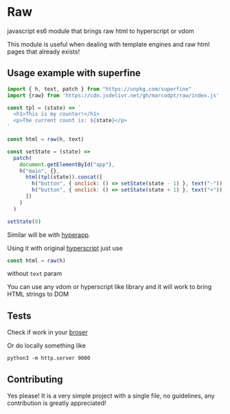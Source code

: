 # Raw
javascript es6 module that brings raw html to hyperscript or vdom

This module is useful when dealing with template engines and raw html pages that already exists!

## Usage example with superfine
```js
import { h, text, patch } from "https://unpkg.com/superfine"
import {raw} from 'https://cdn.jsdelivr.net/gh/marcodpt/raw/index.js'

const tpl = (state) => `
  <h1>This is my counter!</h1>
  <p>The current count is: ${state}</p>
`

const html = raw(h, text)

const setState = (state) =>
  patch(
    document.getElementById("app"),
    h("main", {}, 
      html(tpl(state)).concat([
        h("button", { onclick: () => setState(state - 1) }, text("-")),
        h("button", { onclick: () => setState(state + 1) }, text("+")),
      ])
    )
  )

setState(0)
```

Similar will be with [hyperapp](https://github.com/jorgebucaran/hyperapp).

Using it with original [hyperscript](https://github.com/hyperhype/hyperscript) just use

```js
const html = raw(h)
```

without `text` param

You can use any vdom or hyperscript like library and it will work to bring HTML strings to DOM

## Tests
Check if work in your [broser](https://marcodpt.github.io/raw/)

Or do locally something like

```
python3 -m http.server 9000
```

## Contributing
Yes please! It is a very simple project with a single file, no guidelines, any
contribution is greatly appreciated!
